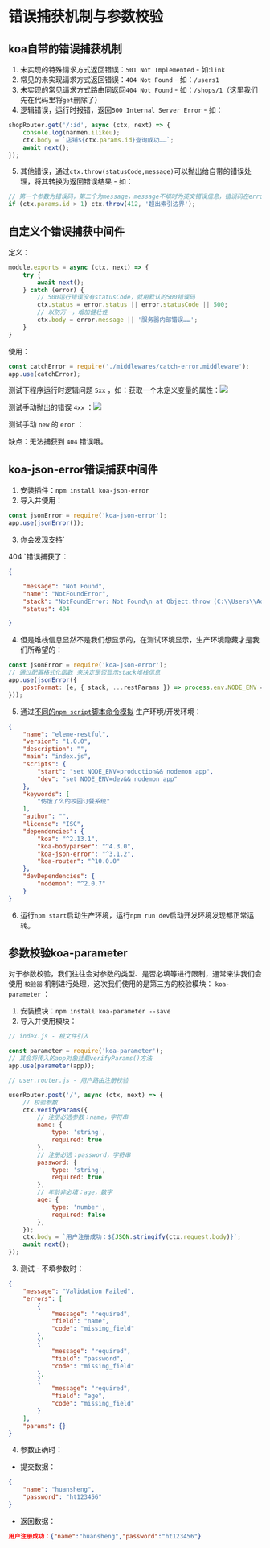 # 错误捕获机制与参数校验

## koa自带的错误捕获机制

1. 未实现的特殊请求方式返回错误：`501 Not Implemented` - 如:`link`
2. 常见的未实现请求方式返回错误：`404 Not Found` - 如：`/users1`
3. 未实现的常见请求方式路由同返回`404 Not Found` - 如：`/shops/1`（这里我们先在代码里将`get`删除了）
4. 逻辑错误，运行时报错，返回`500 Internal Server Error` - 如：

``` js
shopRouter.get('/:id', async (ctx, next) => {
    console.log(nanmen.ilikeu);
    ctx.body = `店铺${ctx.params.id}查询成功……`;
    await next();
});
```

5. 其他错误，通过`ctx.throw(statusCode,message)`可以抛出给自带的错误处理，将其转换为返回错误结果 - 如：

``` js
// 第一个参数为错误码，第二个为message，message不填时为英文错误信息，错误码在error原型里
if (ctx.params.id > 1) ctx.throw(412, '超出索引边界');
```

## 自定义个错误捕获中间件

定义：

``` js
module.exports = async (ctx, next) => {
    try {
        await next();
    } catch (error) {
        // 500运行错误没有statusCode，就用默认的500错误码
        ctx.status = error.status || error.statusCode || 500;
        // 以防万一，增加健壮性
        ctx.body = error.message || '服务器内部错误……';
    }
}
```

使用：

``` js
const catchError = require('./middlewares/catch-error.middleware');
app.use(catchError);
```

测试下程序运行时逻辑问题 `5xx` ，如：获取一个未定义变量的属性：![](https://cdn.jsdelivr.net/gh/Huansheng1/myimg/PicGo/20210329232102.png)

测试手动抛出的错误 `4xx` ：![](https://cdn.jsdelivr.net/gh/Huansheng1/myimg/PicGo/20210329232933.png)

测试手动 `new` 的 `eror` ：

缺点：无法捕获到 `404` 错误哦。

## koa-json-error错误捕获中间件

1. 安装插件：`npm install koa-json-error`
2. 导入并使用：

``` js
const jsonError = require('koa-json-error');
app.use(jsonError());
```

3. 你会发现支持`

404 `错误捕获了：

```json 
{

    "message": "Not Found",
    "name": "NotFoundError",
    "stack": "NotFoundError: Not Found\n at Object.throw (C:\\Users\\Administrator\\Desktop\\web\\code\\eleme-restful\\node_modules\\koa\\lib\\context.js:97:11)\n at C:\\Users\\Administrator\\Desktop\\web\\code\\eleme-restful\\node_modules\\koa-json-error\\lib\\middleware.js:52:58\n at processTicksAndRejections (internal/process/task_queues.js:97:5)",
    "status": 404

}

``` 

4. 但是堆栈信息显然不是我们想显示的，在测试环境显示，生产环境隐藏才是我们所希望的：

``` js
const jsonError = require('koa-json-error');
// 通过配置格式化函数 来决定是否显示stack堆栈信息
app.use(jsonError({
    postFormat: (e, { stack, ...restParams }) => process.env.NODE_ENV === 'production' ? restParams : { stack, ...restParams }
}));
```

5. 通过[不同的`npm script`脚本命令模拟](https://blog.csdn.net/yq_dxp1218/article/details/100212039) 生产环境/开发环境：

``` json
{
    "name": "eleme-restful",
    "version": "1.0.0",
    "description": "",
    "main": "index.js",
    "scripts": {
        "start": "set NODE_ENV=production&& nodemon app",
        "dev": "set NODE_ENV=dev&& nodemon app"
    },
    "keywords": [
        "仿饿了么的校园订餐系统"
    ],
    "author": "",
    "license": "ISC",
    "dependencies": {
        "koa": "^2.13.1",
        "koa-bodyparser": "^4.3.0",
        "koa-json-error": "^3.1.2",
        "koa-router": "^10.0.0"
    },
    "devDependencies": {
        "nodemon": "^2.0.7"
    }
}
```

6. 运行`npm start`启动生产环境，运行`npm run dev`启动开发环境发现都正常运转。

## 参数校验koa-parameter

对于参数校验，我们往往会对参数的类型、是否必填等进行限制，通常来讲我们会使用 `校验器` 机制进行处理，这次我们使用的是第三方的校验模块： `koa-parameter` ：

1. 安装模块：`npm install koa-parameter --save`
2. 导入并使用模块：

``` js
// index.js - 根文件引入

const parameter = require('koa-parameter');
// 其会将传入的app对象挂载verifyParams()方法
app.use(parameter(app));
```

``` js
// user.router.js - 用户路由注册校验

userRouter.post('/', async (ctx, next) => {
    // 校验参数
    ctx.verifyParams({
        // 注册必选参数：name，字符串
        name: {
            type: 'string',
            required: true
        },
        // 注册必选：password，字符串
        password: {
            type: 'string',
            required: true
        },
        // 年龄非必填：age，数字
        age: {
            type: 'number',
            required: false
        },
    });
    ctx.body = `用户注册成功：${JSON.stringify(ctx.request.body)}`;
    await next();
});
```

3. 测试 - 不填参数时：

``` json
{
    "message": "Validation Failed",
    "errors": [
        {
            "message": "required",
            "field": "name",
            "code": "missing_field"
        },
        {
            "message": "required",
            "field": "password",
            "code": "missing_field"
        },
        {
            "message": "required",
            "field": "age",
            "code": "missing_field"
        }
    ],
    "params": {}
}
```

4. 参数正确时：
* 提交数据：

``` json
{
    "name": "huansheng",
    "password": "ht123456"
}
```

* 返回数据：

``` json
用户注册成功：{"name":"huansheng","password":"ht123456"}
```
